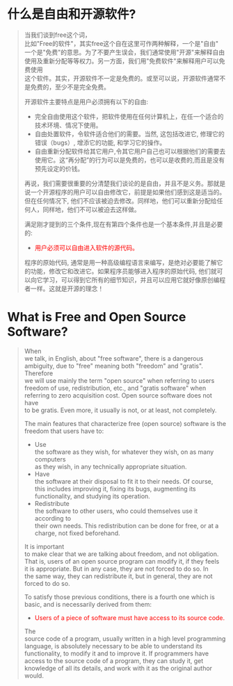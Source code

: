 # 什么是自由和开源软件? #
<p>
<blockquote></p>
<p>当我们谈到free这个词，<br>
比如"Free的软件"，其实free这个自在这里可作两种解释，一个是"自由"<br>
一个是"免费"的意思。为了不要产生误会，我们通常使用"开源"来解释自由使用及重新分配等等权力。另一方面，我们用"免费软件"来解释用户可以免费使用<br>
这个软件。其实，开源软件不一定是免费的。或至可以说，开源软件通常不是免费的，至少不是完全免费。</p>
<p>开源软件主要特点是用户必须拥有以下的自由:</p>
<ul>
<li>完全自由使用这个软件，把软件使用在任何计算机上，在任一个适合的技术环境、情况下使用。</li>
<li>自由处置软件，令软件适合他们的需要。当然, 这包括改进它, 修理它的错误（bugs）, 增添它的功能, 和学习它的操作。</li>
<li>自由重新分配软件给其它用户,令其它用户自己也可以根据他们的需要去使用它。这“再分配”的行为可以是免费的，也可以是收费的,而且是没有预先设定的价钱。</li>
</ul>
<p>再说，我们需要很重要的分清楚我们谈论的是自由，并且不是义务。那就是说一个开源程序的用户可以自由修改它，前提是如果他们感到这是适当的。但在任何情况下, 他们不应该被迫去修改。同样地，他们可以重新分配给任何人，同样地，他们不可以被迫去这样做。</p>
<p>满足刚才提到的三个条件,现在有第四个条件也是一个基本条件,并且是必要的:</p>
<ul>
<li><font color='red'>用户必须可以自由进入软件的源代码。</font></li>
</ul>
<p>程序的原始代码, 通常是用一种高级编程语言来编写，是绝对必要能了解它的功能，修改它和改进它。如果程序员能够进入程序的原始代码, 他们就可以向它学习，可以得到它所有的细节知识，并且可以应用它就好像原创编程者一样。这就是开源的理念！</p></blockquote>





# What is Free and Open Source Software? #
<p>
<blockquote></p>
<p>When<br>
we talk, in English, about "free software", there is a dangerous<br>
ambiguity, due to "free" meaning both "freedom" and "gratis". Therefore<br>
we will use mainly the term "open source" when referring to users<br>
freedom of use, redistribution, etc., and "gratis software" when<br>
referring to zero acquisition cost. Open source software does not have<br>
to be gratis. Even more, it usually is not, or at least, not completely.</p>
<p>The main features that characterize free (open source) software is the freedom that users have to:</p>
<ul>
<li>Use<br>
the software as they wish, for whatever they wish, on as many computers<br>
as they wish, in any technically appropriate situation.</li>
<li>Have<br>
the software at their disposal to fit it to their needs. Of course,<br>
this includes improving it, fixing its bugs, augmenting its<br>
functionality, and studying its operation.</li>
<li>Redistribute<br>
the software to other users, who could themselves use it according to<br>
their own needs. This redistribution can be done for free, or at a<br>
charge, not fixed beforehand.</li>
</ul>
<p>It is important<br>
to make clear that we are talking about freedom, and not obligation.<br>
That is, users of an open source program can modify it, if they feels<br>
it is appropriate. But in any case, they are not forced to do so. In<br>
the same way, they can redistribute it, but in general, they are not<br>
forced to do so.</p>
<p>To satisfy those previous conditions, there is a fourth one which is basic, and is necessarily derived from them:</p>
<ul>
<li><font color='red'>Users of a piece of software must have access to its source code.</font></li>
</ul>
<p>The<br>
source code of a program, usually written in a high level programming<br>
language, is absolutely necessary to be able to understand its<br>
functionality, to modify it and to improve it. If programmers have<br>
access to the source code of a program, they can study it, get<br>
knowledge of all its details, and work with it as the original author<br>
would.</p>